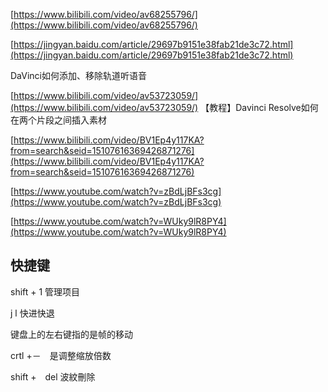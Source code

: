 [https://www.bilibili.com/video/av68255796/](https://www.bilibili.com/video/av68255796/)

[https://jingyan.baidu.com/article/29697b9151e38fab21de3c72.html](https://jingyan.baidu.com/article/29697b9151e38fab21de3c72.html) 

DaVinci如何添加、移除轨道听语音

[https://www.bilibili.com/video/av53723059/](https://www.bilibili.com/video/av53723059/)  【教程】Davinci Resolve如何在两个片段之间插入素材

[https://www.bilibili.com/video/BV1Ep4y117KA?from=search&seid=15107616369426871276](https://www.bilibili.com/video/BV1Ep4y117KA?from=search&seid=15107616369426871276)

[https://www.youtube.com/watch?v=zBdLjBFs3cg](https://www.youtube.com/watch?v=zBdLjBFs3cg)  

[https://www.youtube.com/watch?v=WUky9lR8PY4](https://www.youtube.com/watch?v=WUky9lR8PY4)

## 快捷键

shift + 1  管理项目


j l 快进快退

键盘上的左右键指的是帧的移动

crtl +－　是调整缩放倍数

shift +　del  波紋刪除


